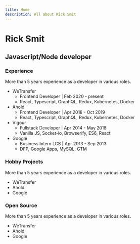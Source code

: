 ```yaml
---
title: Home
description: All about Rick Smit
---
```


# Rick Smit

## Javascript/Node developer

### Experience

More than 5 years experience as a developer in various roles.

- WeTransfer
  - Frontend Developer | Feb 2020 - present
  - React, Typescript, GraphQL, Redux, Kubernetes, Docker
- Ahold
  - Frontend Developer | Apr 2018 - Oct 2019
  - React, Typescript, GraphQL, Redux, Kubernetes, Docker
- Vigour
  - Fullstack Developer | Apr 2014 - May 2018
  - Vanilla JS, Socket-io, Browserify, ES6, React
- Google
  - Business Intern LCS | Apr 2013 - Sep 2013
  - DFP, Google Apps, MySQL, GTM

### Hobby Projects

More than 5 years experience as a developer in various roles.

- WeTransfer
- Ahold
- Google

### Open Source

More than 5 years experience as a developer in various roles.

- WeTransfer
- Ahold
- Google
